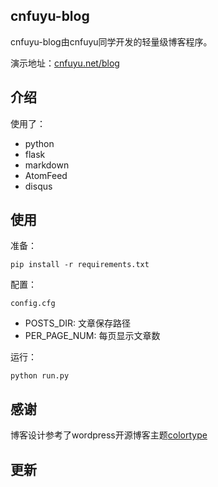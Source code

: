 cnfuyu-blog
-----------

cnfuyu-blog由cnfuyu同学开发的轻量级博客程序。

演示地址：[cnfuyu.net/blog](http://cnfuyu.net/blog/home)

介绍
----
使用了：

 - python
 - flask
 - markdown
 - AtomFeed
 - disqus

使用
----

准备：

    pip install -r requirements.txt

配置：

    config.cfg

 - POSTS\_DIR: 文章保存路径
 - PER\_PAGE\_NUM: 每页显示文章数

运行：

    python run.py

感谢
----

博客设计参考了wordpress开源博客主题[colortype](https://github.com/luin/colortype)

更新
----

